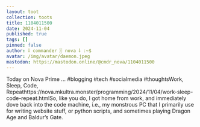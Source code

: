 ```yaml
---
layout: toot
collection: toots
title: 1104011500
date: 2024-11-04
published: true
tags: []
pinned: false
author: ⸸ commander ░ nova ⸸ :~$
avatar: /img/avatar/daemon.jpeg
mastodon: https://mastodon.online/@cmdr_nova/1104011500
---
```


Today on Nova Prime ... #blogging #tech #socialmedia #thoughtsWork, Sleep, Code, Repeathttps://nova.mkultra.monster/programming/2024/11/04/work-sleep-code-repeat.htmlSo, like you do, I got home from work, and immediately dove back into the code machine, i.e., my monstrous PC that I primarily use for writing website stuff, or python scripts, and sometimes playing Dragon Age and Baldur’s Gate.
